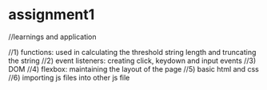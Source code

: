 # assignment1

//learnings and application

//1) functions: used in calculating the threshold string length and truncating the string
//2) event listeners: creating click, keydown and input events
//3) DOM
//4) flexbox: maintaining the layout of the page
//5) basic html and css
//6) importing js files into other js file
